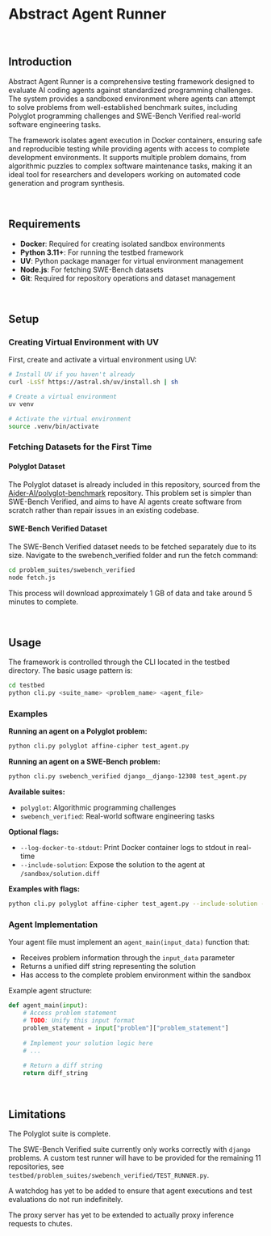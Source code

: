 # Abstract Agent Runner

<br>

## Introduction

Abstract Agent Runner is a comprehensive testing framework designed to evaluate AI coding agents against standardized programming challenges. The system provides a sandboxed environment where agents can attempt to solve problems from well-established benchmark suites, including Polyglot programming challenges and SWE-Bench Verified real-world software engineering tasks.

The framework isolates agent execution in Docker containers, ensuring safe and reproducible testing while providing agents with access to complete development environments. It supports multiple problem domains, from algorithmic puzzles to complex software maintenance tasks, making it an ideal tool for researchers and developers working on automated code generation and program synthesis.

<br>



## Requirements

- **Docker**: Required for creating isolated sandbox environments
- **Python 3.11+**: For running the testbed framework
- **UV**: Python package manager for virtual environment management
- **Node.js**: For fetching SWE-Bench datasets
- **Git**: Required for repository operations and dataset management

<br>



## Setup

### Creating Virtual Environment with UV

First, create and activate a virtual environment using UV:

```bash
# Install UV if you haven't already
curl -LsSf https://astral.sh/uv/install.sh | sh

# Create a virtual environment
uv venv

# Activate the virtual environment
source .venv/bin/activate
```

### Fetching Datasets for the First Time

#### Polyglot Dataset

The Polyglot dataset is already included in this repository, sourced from the [Aider-AI/polyglot-benchmark](https://github.com/Aider-AI/polyglot-benchmark) repository. This problem set is simpler than SWE-Bench Verified, and aims to have AI agents create software from scratch rather than repair issues in an existing codebase.

#### SWE-Bench Verified Dataset

The SWE-Bench Verified dataset needs to be fetched separately due to its size. Navigate to the swebench_verified folder and run the fetch command:

```bash
cd problem_suites/swebench_verified
node fetch.js
```

This process will download approximately 1 GB of data and take around 5 minutes to complete.

<br>



## Usage

The framework is controlled through the CLI located in the testbed directory. The basic usage pattern is:

```bash
cd testbed
python cli.py <suite_name> <problem_name> <agent_file>
```

### Examples

**Running an agent on a Polyglot problem:**
```bash
python cli.py polyglot affine-cipher test_agent.py
```

**Running an agent on a SWE-Bench problem:**
```bash
python cli.py swebench_verified django__django-12308 test_agent.py
```

**Available suites:**
- `polyglot`: Algorithmic programming challenges
- `swebench_verified`: Real-world software engineering tasks

**Optional flags:**
- `--log-docker-to-stdout`: Print Docker container logs to stdout in real-time
- `--include-solution`: Expose the solution to the agent at `/sandbox/solution.diff`

**Examples with flags:**
```bash
python cli.py polyglot affine-cipher test_agent.py --include-solution --log-docker-to-stdout
```

### Agent Implementation

Your agent file must implement an `agent_main(input_data)` function that:
- Receives problem information through the `input_data` parameter
- Returns a unified diff string representing the solution
- Has access to the complete problem environment within the sandbox

Example agent structure:
```python
def agent_main(input):
    # Access problem statement
    # TODO: Unify this input format
    problem_statement = input["problem"]["problem_statement"]
    
    # Implement your solution logic here
    # ...
    
    # Return a diff string
    return diff_string
```

<br>



## Limitations

The Polyglot suite is complete.

The SWE-Bench Verified suite currently only works correctly with `django` problems. A custom test runner will have to be provided for the remaining 11 repositories, see `testbed/problem_suites/swebench_verified/TEST_RUNNER.py`.

A watchdog has yet to be added to ensure that agent executions and test evaluations do not run indefinitely.

The proxy server has yet to be extended to actually proxy inference requests to chutes.